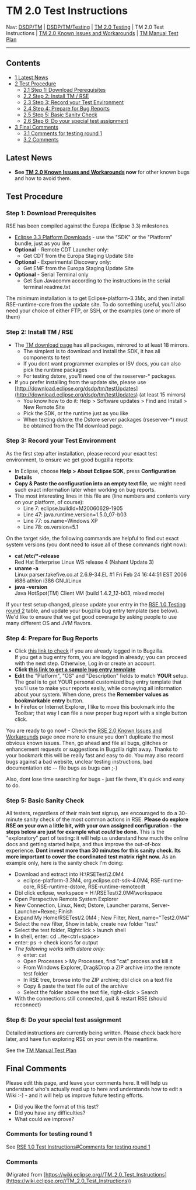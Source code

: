 

TM 2.0 Test Instructions
========================

Nav: [DSDP/TM](/DSDP/TM "DSDP/TM") | [DSDP/TM/Testing](/DSDP/TM/Testing "DSDP/TM/Testing") | [TM 2.0 Testing](/TM_2.0_Testing "TM 2.0 Testing") | TM 2.0 Test Instructions | [TM 2.0 Known Issues and Workarounds](/TM_2.0_Known_Issues_and_Workarounds "TM 2.0 Known Issues and Workarounds") | [TM Manual Test Plan](/TM_Manual_Test_Plan "TM Manual Test Plan")

* * *

Contents
--------

*   [1 Latest News](#Latest-News)
*   [2 Test Procedure](#Test-Procedure)
    *   [2.1 Step 1: Download Prerequisites](#Step-1:-Download-Prerequisites)
    *   [2.2 Step 2: Install TM / RSE](#Step-2:-Install-TM-.2F-RSE)
    *   [2.3 Step 3: Record your Test Environment](#Step-3:-Record-your-Test-Environment)
    *   [2.4 Step 4: Prepare for Bug Reports](#Step-4:-Prepare-for-Bug-Reports)
    *   [2.5 Step 5: Basic Sanity Check](#Step-5:-Basic-Sanity-Check)
    *   [2.6 Step 6: Do your special test assignment](#Step-6:-Do-your-special-test-assignment)
*   [3 Final Comments](#Final-Comments)
    *   [3.1 Comments for testing round 1](#Comments-for-testing-round-1)
    *   [3.2 Comments](#Comments)

Latest News
-----------

*   **See [TM 2.0 Known Issues and Workarounds](/TM_2.0_Known_Issues_and_Workarounds "TM 2.0 Known Issues and Workarounds") now** for other known bugs and how to avoid them.

Test Procedure
--------------

### Step 1: Download Prerequisites

RSE has been compiled against the Europa (Eclipse 3.3) milestones.

*   [Eclipse 3.3 Platform Downloads](http://download.eclipse.org/eclipse/downloads/) \- use the "SDK" or the "Platform" bundle, just as you like
*   **Optional** \- Remote CDT Launcher only:
    *   Get CDT from the Europa Staging Update Site
*   **Optional** \- Experimental Discovery only:
    *   Get EMF from the Europa Staging Update Site
*   **Optional** \- Serial Terminal only
    *   Get Sun Javacomm according to the instructions in the serial terminal readme.txt

The minimum installation is to get Eclipse-platform-3.3Mx, and then install RSE-runtime-core from the update site. To do something useful, you'll also need your choice of either FTP, or SSH, or the examples (one or more of them)

### Step 2: Install TM / RSE

*   The [TM download page](http://download.eclipse.org/dsdp/tm/downloads/) has all packages, mirrored to at least 18 mirrors.
    *   The simplest is to download and install the SDK, it has all components to test
    *   If you dont want programmer examples or ISV docs, you can also pick the runtime packages
    *   For testing dstore, you'll need one of the rseserver-* packages.
*   If you prefer installing from the update site, please use [http://download.eclipse.org/dsdp/tm/testUpdates](http://download.eclipse.org/dsdp/tm/testUpdates) (at least 15 mirrors)
    *   You know how to do it: Help > Software updates > Find and Install > New Remote Site
    *   Pick the SDK, or the runtime just as you like
    *   When testing dstore: the Dstore server packages (rseserver-*) must be obtained from the TM download page.

### Step 3: Record your Test Environment

As the first step after installation, please record your exact test environment, to ensure we get good bugzilla reports:

*   In Eclipse, choose **Help > About Eclipse SDK**, press **Configuration Details**
*   **Copy & Paste the configuration into an empty text file**, we might need such exact information later when working on bug reports.
*   The most interesting lines in this file are (line numbers and contents vary on your platform, of course):
    *   Line 7: eclipse.buildId=M20060629-1905
    *   Line 47: java.runtime.version=1.5.0_07-b03
    *   Line 77: os.name=Windows XP
    *   Line 78: os.version=5.1

On the target side, the following commands are helpful to find out exact system versions (you dont need to issue all of these commands right now):

*   **cat /etc/*-release**  
    Red Hat Enterprise Linux WS release 4 (Nahant Update 3)
*   **uname -a**  
    Linux parser.takefive.co.at 2.6.9-34.EL #1 Fri Feb 24 16:44:51 EST 2006 i686 athlon i386 GNU/Linux
*   **java -version**  
    Java HotSpot(TM) Client VM (build 1.4.2_12-b03, mixed mode)

If your test setup changed, please update your entry in the [RSE 1.0 Testing round 2](/RSE_1.0_Testing_round_2 "RSE 1.0 Testing round 2") table, and update your bugzilla bug entry template (see below). We'd like to ensure that we get good coverage by asking people to use many different OS and JVM flavors.

### Step 4: Prepare for Bug Reports

*   Click [this link to check](https://bugs.eclipse.org/bugs/enter_bug.cgi?product=Target%20Management) if you are already logged in to Bugzilla.  
    If you get a bug entry form, you are logged in already; you can proceed with the next step. Otherwise, Log in or create an account.
*   **Click [this link to get a sample bug entry template](https://bugs.eclipse.org/bugs/enter_bug.cgi?product=Target%20Management&version=2.0&component=RSE&rep_platform=PC&op_sys=Windows%20XP&priority=P3&bug_severity=normal&bug_status=NEW&assigned_to=dsdp.tm.rse-inbox%40eclipse.org&qa_contact=martin.oberhuber%40windriver.com&cc=&bug_file_loc=http%3A%2F%2F&short_desc=&comment=%0D%0A-----------Enter%20bugs%20above%20this%20line-----------%0D%0ARSE%202.0M4%20Testing%0D%0Ainstallation%20%3A%20eclipse-platform-3.2.1%20%28M20060921-0945%29%2C%20cdt-3.1.1%2C%20emf-2.1.1%0D%0ARSE%20install%20%20%3A%20update-site%20RSE-runtime-all%20%2B%20discovery%20%2B%20efs%0D%0Ajava.runtime%20%3A%20Sun%201.5.0_08-b03%0D%0Aos.name%3A%20%20%20%20%20%3A%20Windows%20XP%205.1%2C%20Service%20Pack%202%0D%0A------------------------------------------------%0D%0Asystemtype%20%20%20%3A%20Unix-ssh%20%28dstore-processes%29%0D%0Atargetos%20%20%20%20%20%3A%20SUSE%20LINUX%2010.1%20%28i586%29%0D%0Atargetuname%20%20%3A%20Linux%20osgiliath%202.6.16.21-0.21-default%20%231%20Tue%20Aug%2029%2016%3A42%3A05%20UTC%202006%20i686%20athlon%20i386%20GNU%2FLinux%0D%0Atargetvm%20%20%20%20%20%3A%20Sun%20Java%20HotSpot%28TM%29%20Client%20VM%20%28build%201.5.0_07-b03%2C%20mixed%20mode%2C%20sharing%29%0D%0A------------------------------------------------%0D%0A&commentprivacy=0&keywords=&dependson=&blocked=&maketemplate=Remember%20values%20as%20bookmarkable%20template&form_name=enter_bug)**
*   **Edit** the "Platform", "OS" and "Description" fields to match **YOUR** setup. The goal is to get YOUR personal customized bug entry template that you'll use to make your reports easily, while conveying all information about your system. When done, press the **Remember values as bookmarkable entry** button.
*   In Firefox or Internet Explorer, I like to move this bookmark into the Toolbar; that way I can file a new proper bug report with a single button click.

You are ready to go now! - Check the [RSE 2.0 Known Issues and Workarounds](/RSE_2.0_Known_Issues_and_Workarounds "RSE 2.0 Known Issues and Workarounds") page once more to ensure you don't duplicate the most obvious known issues. Then, go ahead and file all bugs, glitches or enhancement requests or suggestions in Bugzilla right away. Thanks to your bookmark this will be really fast and easy to do. You may also record bugs against a bad website, unclear testing instructions, bad documentation etc -- file bugs as bugs can ;-)

Also, dont lose time searching for bugs - just file them, it's quick and easy to do.

### Step 5: Basic Sanity Check

All testers, regardless of their main test signup, are encouraged to do a 30-minute sanity check of the most common actions in RSE. **Please do explore RSE on your own a little bit, with your own assigned configuration - the steps below are just for example what _could_ be done.** This is the "exploratory" part of testing: it will help us understand how much the online docs and getting started helps, and thus improve the out-of-box experience. **Dont invest more than 30 minutes for this sanity check. Its more important to cover the coordinated test matrix right now.** As an example only, here is the sanity check I'm doing:

*   Download and extract into H:\\RSETest\\2.0M4
    *   eclipse-platform-3.3M4, org.eclipse.cdt-sdk-4.0M4, RSE-runtime-core, RSE-runtime-dstore, RSE-runtime-remotecdt
*   Dbl click eclipse, workspace = H:\\RSETest\\2.0M4\\workspace
*   Open Perspective Remote System Explorer
*   New Connection, Linux, Next; Dstore, Launcher params, Server-Launcher=Rexec; Finish
*   Expand My Home/RSETest/2.0M4 ; New Filter, Next, name="Test2.0M4"
*   Select the new filter, Show in table, create new folder "test"
*   Select the test folder, Rightclick > launch shell
*   In shell, enter: cd ../te<ctrl+space>
*   enter: ps -> check icons for output
*   _The following works with dstore only:_
    *   enter: cat
    *   Open Processes > My Processes, find "cat" process and kill it
    *   From Windows Explorer, Drag&Drop a ZIP archive into the remote test folder
    *   In RSE tree, browse into the ZIP archive; dbl click on a text file
    *   Copy & paste the text file out of the archive
    *   Select the folder above the text file, right-click > Search
*   With the connections still connected, quit & restart RSE (should reconnect)

### Step 6: Do your special test assignment

Detailed instructions are currently being written. Please check back here later, and have fun exploring RSE on your own in the meantime.

See the [TM Manual Test Plan](/TM_Manual_Test_Plan "TM Manual Test Plan")

Final Comments
--------------

Please edit this page, and leave your comments here. It will help us understand who's actually read up to here and understands how to edit a Wiki :-) - and it will help us improve future testing efforts.

*   Did you like the format of this test?
*   Did you have any difficulties?
*   What could we improve?

### Comments for testing round 1

See [RSE 1.0 Test Instructions#Comments for testing round 1](/RSE_1.0_Test_Instructions#Comments_for_testing_round_1 "RSE 1.0 Test Instructions")

### Comments


(Migrated from [https://wiki.eclipse.org//TM_2.0_Test_Instructions](https://wiki.eclipse.org//TM_2.0_Test_Instructions))